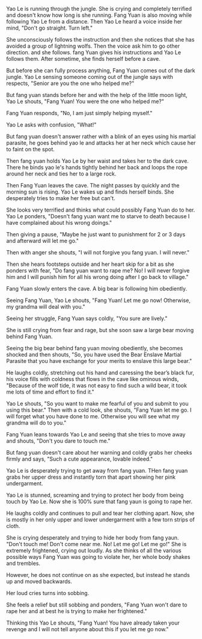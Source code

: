Yao Le is running through the jungle. She is crying and completely terrified and doesn't know how long is she running. Fang Yuan is also moving while following Yao Le from a distance. Then Yao Le heard a voice inside her mind, "Don't go straight. Turn left."

She unconsciously follows the instruction and then she notices that she has avoided a group of lightning wolfs. Then the voice ask him to go other direction. and she follows. fang Yuan gives his instructions and Yao Le follows them. After sometime, she finds herself before a cave. 

But before she can fully process anything, Fang Yuan comes out of the dark jungle. Yao Le sensing someone coming out of the jungle says with respects, "Senior are you the one who helped me?"

But fang yuan stands before her and with the help of the little moon light, Yao Le shouts, "Fang Yuan! You were the one who helped me?"

Fang Yuan responds, "No, I am just simply helping myself."

Yao Le asks with confusion, "What!"

But fang yuan doesn't answer rather with a blink of an eyes using his martial parasite, he goes behind yao le and attacks her at her neck which cause her to faint on the spot.

Then fang yuan holds Yao Le by her waist and takes her to the dark cave. There he binds yao le's hands tightly behind her back and loops the rope around her neck and ties her to a large rock.

Then Fang Yuan leaves the cave. The night passes by quickly and the morning sun is rising. Yao Le wakes up and finds herself binds. She desperately tries to make her free but can't.

She looks very terrified and thinks what could possibly Fang Yuan do to her. Yao Le ponders, "Doesn't fang yuan want me to starve to death because I have complained about his wrong doings."

Then giving a pause, "Maybe he just want to punishment for 2 or 3 days and afterward will let me go."

Then with anger she shouts, "I will not forgive you fang yuan. I will never."

Then she hears footsteps outside and her heart skip for a bit as she ponders with fear, "Do fang yuan want to rape me? No! I will never forgive him and I will punish him for all his wrong doing after I go back to village."

Fang Yuan slowly enters the cave. A big bear is following him obediently.

Seeing Fang Yuan, Yao Le shouts, "Fang Yuan! Let me go now! Otherwise, my grandma will deal with you."

Seeing her struggle, Fang Yuan says coldly, "You sure are lively."

She is still crying from fear and rage, but she soon saw a large bear moving behind Fang Yuan.

Seeing the big bear behind fang yuan moving obediently, she becomes shocked and then shouts, "So, you have used the Bear Enslave Martial Parasite that you have exchange for your merits to enslave this large bear."

He laughs coldly, stretching out his hand and caressing the bear’s black fur, his voice fills with coldness that flows in the cave like ominous winds, "Because of the wolf tide, it was not easy to find such a wild bear, it took me lots of time and effort to find it." 

Yao Le shouts, "So you want to make me fearful of you and submit to you using this bear." Then with a cold look, she shouts, "Fang Yuan let me go. I will forget what you have done to me. Otherwise you will see what my grandma will do to you."

Fang Yuan leans towards Yao Le and seeing that she tries to move away and shouts, "Don't you dare to touch me."

But fang yuan doesn't care about her warning and coldly grabs her cheeks firmly and says, "Such a cute appearance, lovable indeed."

Yao Le is desperately trying to get away from fang yuan. THen fang yuan grabs her upper dress and instantly torn that apart showing her pink undergarment.

Yao Le is stunned, screaming and trying to protect her body from being touch by Yao Le. Now she is 100% sure that fang yaun is going to rape her.

He laughs coldly and continues to pull and tear her clothing apart. Now, she is mostly in her only upper and lower undergarment with a few torn strips of cloth.

She is crying desperately and trying to hide her body from fang yaun. "Don't touch me! Don't come near me. No! Let me go! Let me go!" She is extremely frightened, crying out loudly. As she thinks of all the various possible ways Fang Yuan was going to violate her, her whole body shakes and trembles.

However, he does not continue on as she expected, but instead he stands up and moved backwards.  

Her loud cries turns into sobbing. 

She feels a relief but still sobbing and ponders, "Fang Yuan won't dare to rape her and at best he is trying to make her frightened."

Thinking this Yao Le shouts, "Fang Yuan! You have already taken your revenge and I will not tell anyone about this if you let me go now."